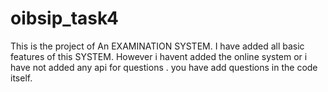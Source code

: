 # oibsip_task4
This is the project of An EXAMINATION SYSTEM.
I have added all basic features of this SYSTEM.
However i havent added the online system or i have not added any api for questions .
you have add questions in the code itself.

